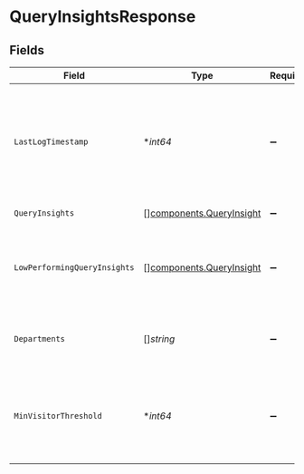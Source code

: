 # QueryInsightsResponse


## Fields

| Field                                                                                            | Type                                                                                             | Required                                                                                         | Description                                                                                      |
| ------------------------------------------------------------------------------------------------ | ------------------------------------------------------------------------------------------------ | ------------------------------------------------------------------------------------------------ | ------------------------------------------------------------------------------------------------ |
| `LastLogTimestamp`                                                                               | **int64*                                                                                         | :heavy_minus_sign:                                                                               | Unix timestamp of the last activity processed to make the response (in seconds since epoch UTC). |
| `QueryInsights`                                                                                  | [][components.QueryInsight](../../models/components/queryinsight.md)                             | :heavy_minus_sign:                                                                               | Insights for queries.                                                                            |
| `LowPerformingQueryInsights`                                                                     | [][components.QueryInsight](../../models/components/queryinsight.md)                             | :heavy_minus_sign:                                                                               | Insights for low performing queries without good results.                                        |
| `Departments`                                                                                    | []*string*                                                                                       | :heavy_minus_sign:                                                                               | list of departments applicable for queries tab.                                                  |
| `MinVisitorThreshold`                                                                            | **int64*                                                                                         | :heavy_minus_sign:                                                                               | Min threshold in number of visitors while populating results, otherwise 0.                       |